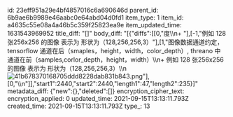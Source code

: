 id: 23eff951a29e4bf4857016c6a690646d
parent_id: 6b9ae6b9989e46aabc0e64abd04d0fd1
item_type: 1
item_id: a4635c55e08a4a46b5c359f25823ea9e
item_updated_time: 1631543969952
title_diff: "[]"
body_diff: "[{\"diffs\":[[0,\"度\\\n+ \"],[-1,\"例如 128 张256x256 的图像 表示为 形状为（128,256,256,3）\"],[1,\"图像数据通道约定，tensorflow 通道在后（smaples，height，width，color_depth）, threano 中 通道在前（samples,corlor_depth，height，width）\\\n+ 例如 128 张256x256 的图像 表示为 形状为（128,256,256,3）\\\n![41b678370168705ddd8228dab831b843.png](:/b16f661c6d3647c5b200ec4be590a619)\"],[0,\"\\\n\"]],\"start1\":2440,\"start2\":2440,\"length1\":47,\"length2\":235}]"
metadata_diff: {"new":{},"deleted":[]}
encryption_cipher_text: 
encryption_applied: 0
updated_time: 2021-09-15T13:13:11.793Z
created_time: 2021-09-15T13:13:11.793Z
type_: 13
